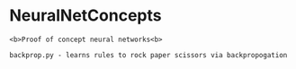 # NeuralNetConcepts

	<b>Proof of concept neural networks<b>

	backprop.py - learns rules to rock paper scissors via backpropogation



